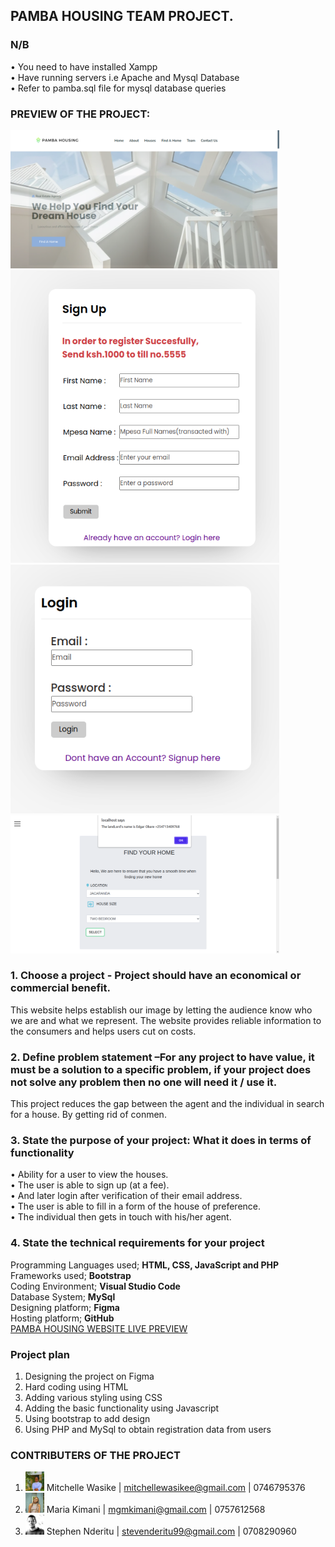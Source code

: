 ## PAMBA HOUSING TEAM PROJECT.

### N/B<br>
• You need to have installed Xampp<br>
• Have running servers i.e Apache and Mysql Database<br>
• Refer to pamba.sql file for mysql database queries

### PREVIEW OF THE PROJECT: 
<img src="website_preview/landing_page.png" width="430px">
<img src="website_preview/signup.png" width="430px">
<img src="website_preview/login.png" width="430px">
<img src="website_preview/find.png" width="430px">

### 1. Choose a project - Project should have an economical or commercial benefit.
This website helps establish our image by letting the audience know who we are and what we represent. The website provides reliable information to the consumers and helps users cut on costs.  


### 2. Define problem statement –For any project to have value, it must be a solution to a specific problem, if your project does not solve any problem then no one will need it / use it. 
This project reduces the gap between the agent and the individual in search for a house. By getting rid of conmen.


### 3. State the purpose of your project: What it does in terms of functionality
• Ability for a user to view the houses.<br>
• The user is able to sign up (at a fee).<br>
• And later login after verification of their email address.<br>
• The user is able to fill in a form of the house of preference.<br> 
• The individual then gets in touch with his/her agent.<br>


### 4. State the technical requirements for your project
Programming Languages used; <b> HTML, CSS, JavaScript and PHP </b> <br>
Frameworks used; <b> Bootstrap </b> <br>
Coding Environment; <b> Visual Studio Code </b> <br>
Database System; <b> MySql </b> <br>
Designing platform; <b> Figma </b> <br>
Hosting platform; <b> GitHub </b> <br>
[PAMBA HOUSING WEBSITE LIVE PREVIEW](https://waasike.github.io/Pamba-Housing-Group-Project/)

### Project plan
1. Designing the project on Figma
2. Hard coding using HTML
3. Adding various styling using CSS
4. Adding the basic functionality using Javascript
5. Using bootstrap to add design
6. Using PHP and MySql to obtain registration data from users

### CONTRIBUTERS OF THE PROJECT
1. <img src="team/mitchelle.jpg" width="30px"> Mitchelle Wasike | mitchellewasikee@gmail.com | 0746795376
2. <img src="team/maria.jpeg" width="30px"> Maria Kimani | mgmkimani@gmail.com | 0757612568
3. <img src="team/steve1.jpeg" width="30px"> Stephen Nderitu | stevenderitu99@gmail.com | 0708290960
